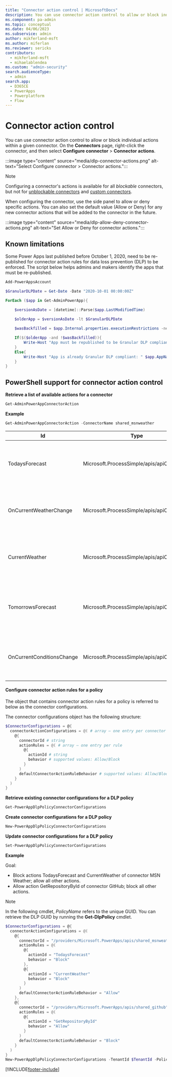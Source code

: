 ```yaml
---
title: "Connector action control | MicrosoftDocs"
description: You can use connector action control to allow or block individual actions within a given connector.
ms.component: pa-admin
ms.topic: conceptual
ms.date: 04/06/2023
ms.subservice: admin
author: mikferland-msft
ms.author: miferlan
ms.reviewer: sericks
contributors:
  - mikferland-msft
  - mihaelablendea
ms.custom: "admin-security"
search.audienceType: 
  - admin
search.app:
  - D365CE
  - PowerApps
  - Powerplatform
  - Flow
---
```


# Connector action control

You can use connector action control to allow or block individual actions within a given connector. On the **Connectors** page, right-click the connector, and then select **Configure connector** > **Connector actions**.

:::image type="content" source="media/dlp-connector-actions.png" alt-text="Select Configure connector > Connector actions.":::

> [!NOTE]
> Configuring a connector's actions is available for all *blockable* connectors, but not for [unblockable connectors](dlp-connector-classification.md#list-of-connectors-that-cant-be-blocked) and [custom connectors](dlp-custom-connector-parity.md).

When configuring the connector, use the side panel to allow or deny specific actions. You can also set the default value (Allow or Deny) for any new connector actions that will be added to the connector in the future.

:::image type="content" source="media/dlp-allow-deny-connector-actions.png" alt-text="Set Allow or Deny for connector actions.":::

## Known limitations
Some Power Apps last published before October 1, 2020, need to be re-published for connector action rules for data loss prevention (DLP) to be enforced. The script below helps admins and makers identify the apps that must be re-published.

```powershell
Add-PowerAppsAccount

$GranularDLPDate = Get-Date -Date "2020-10-01 00:00:00Z"

ForEach ($app in Get-AdminPowerApp){

    $versionAsDate = [datetime]::Parse($app.LastModifiedTime)
    
    $olderApp = $versionAsDate -lt $GranularDLPDate

    $wasBackfilled = $app.Internal.properties.executionRestrictions -ne $null -and $app.Internal.properties.executionRestrictions.dataLossPreventionEvaluationResult -ne $null -and ![string]::IsNullOrEmpty($app.Internal.properties.executionRestrictions.dataLossPreventionEvaluationResult.lastAdvancedBackfillDate) 

    If($($olderApp -and !$wasBackfilled)){
        Write-Host "App must be republished to be Granular DLP compliant: " $app.AppName " "  $app.Internal.properties.displayName " " $app.Internal.properties.owner.email
    } 
    Else{ 
        Write-Host "App is already Granular DLP compliant: " $app.AppName 
    }
}
``` 

## PowerShell support for connector action control

**Retrieve a list of available actions for a connector**
```powershell
Get-AdminPowerAppConnectorAction
```

**Example**
```powershell
Get-AdminPowerAppConnectorAction -ConnectorName shared_msnweather
```

|Id   |Type  |Properties  |
|---------|---------|---------|
|TodaysForecast     |  Microsoft.ProcessSimple/apis/apiOperations       |  @{summary=Get forecast for today; description=Get the forecast for the current day in the specified location.; visib...        |
|OnCurrentWeatherChange     | Microsoft.ProcessSimple/apis/apiOperations        | @{summary=When the current weather changes; description=Triggers a new flow when the specified weather measure chang...        |
|CurrentWeather     | Microsoft.ProcessSimple/apis/apiOperations        | @{summary=Get current weather; description=Get the current weather for a location.; visibility=advanced; pageable=Fa...        |
|TomorrowsForecast     |  Microsoft.ProcessSimple/apis/apiOperations       |  @{summary=Get the forecast for tomorrow; description=Get the forecast for tomorrow in the specified location.; visib...       |
|OnCurrentConditionsChange     |  Microsoft.ProcessSimple/apis/apiOperations       |  @{summary=When the current conditions change; description=Triggers a new flow when the conditions change for a locat...       |

#### Configure connector action rules for a policy
The object that contains connector action rules for a policy is referred to below as the connector configurations.

The connector configurations object has the following structure:

```powershell
$ConnectorConfigurations = @{ 
  connectorActionConfigurations = @( # array – one entry per connector
    @{  
      connectorId # string
      actionRules = @( # array – one entry per rule 
        @{ 
          actionId # string
          behavior # supported values: Allow/Block
        }
      ) 
      defaultConnectorActionRuleBehavior # supported values: Allow/Block
    } 
  ) 
}
``` 

**Retrieve existing connector configurations for a DLP policy**
```powershell
Get-PowerAppDlpPolicyConnectorConfigurations 
``` 

**Create connector configurations for a DLP policy**
```powershell
New-PowerAppDlpPolicyConnectorConfigurations
``` 

**Update connector configurations for a DLP policy**
```powershell
Set-PowerAppDlpPolicyConnectorConfigurations
``` 

**Example**

Goal:
-	Block actions TodaysForecast and CurrentWeather of connector MSN Weather; allow all other actions.
-	Allow action GetRepositoryById of connector GitHub; block all other actions.

> [!NOTE]
> In the following cmdlet, *PolicyName* refers to the unique GUID. You can retrieve the DLP GUID by running the **Get-DlpPolicy** cmdlet.

```powershell
$ConnectorConfigurations = @{ 
  connectorActionConfigurations = @(
    @{  
      connectorId = "/providers/Microsoft.PowerApps/apis/shared_msnweather" 
      actionRules = @(
        @{ 
          actionId = "TodaysForecast" 
          behavior = "Block"
        }, 
        @{ 
          actionId = "CurrentWeather" 
          behavior = "Block"
        } 
      ) 
      defaultConnectorActionRuleBehavior = "Allow"
    },
    @{  
      connectorId = "/providers/Microsoft.PowerApps/apis/shared_github" 
      actionRules = @(
        @{ 
          actionId = "GetRepositoryById" 
          behavior = "Allow"
        }
      ) 
      defaultConnectorActionRuleBehavior = "Block"
    } 
  ) 
}
New-PowerAppDlpPolicyConnectorConfigurations -TenantId $TenantId -PolicyName $PolicyName -NewDlpPolicyConnectorConfigurations $ConnectorConfigurations
```

[!INCLUDE[footer-include](../includes/footer-banner.md)]
